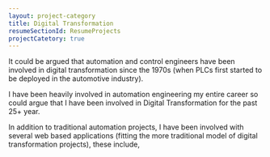 ```yaml
---
layout: project-category
title: Digital Transformation
resumeSectionId: ResumeProjects
projectCatetory: true
---
```

It could be argued that automation and control engineers have been involved in
digital transformation since the 1970s (when PLCs first started to be deployed
in the automotive industry).

I have been heavily involved in automation engineering my entire career so
could argue that I have been involved in Digital Transformation for the past
25+ year.

In addition to traditional automation projects, I have been involved with
several web based applications (fitting the more traditional model of digital
transformation projects), these include,
